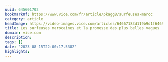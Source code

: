 ```yaml
---
uuid: 645601702
bookmarkOf: https://www.vice.com/fr/article/pkagg8/surfeuses-maroc
category: article
headImage: https://video-images.vice.com/articles/64667183d119b9d1f6469fef/lede/1684435332103-b054789-r1-12-12.jpeg?image-resize-opts=Y3JvcD0xeHc6MC44MzUwNTE1NDYzOTE3NTI2eGg7Y2VudGVyLGNlbnRlciZyZXNpemU9MTIwMDoqJnJlc2l6ZT0xMjAwOio
title: Les surfeuses marocaines et la promesse des plus belles vagues
domain: vice.com
description:
tags: []
date: '2023-08-15T22:00:17.538Z'
highlights:
---
```



